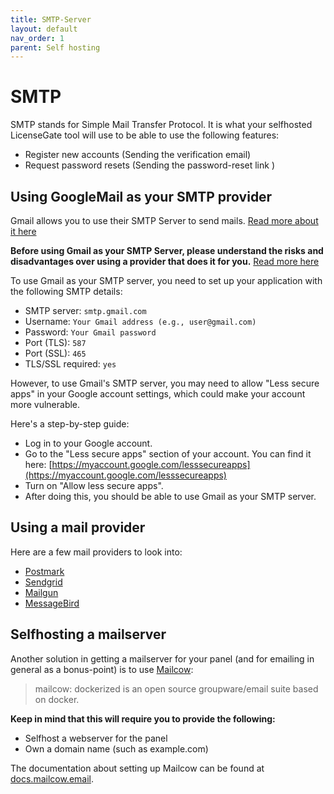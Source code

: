 ```yaml
---
title: SMTP-Server
layout: default
nav_order: 1
parent: Self hosting
---
```


# SMTP
SMTP stands for Simple Mail Transfer Protocol. It is what your selfhosted LicenseGate tool will use to be able to use the following features:
- Register new accounts (Sending the verification email)
- Request password resets (Sending the password-reset link  )

## Using GoogleMail as your SMTP provider
Gmail allows you to use their SMTP Server to send mails. [Read more about it here](https://support.google.com/a/answer/176600?hl=en#:~:text=465%2C%20or%20587.-,Option%202%3A%20Send%20email%20with%20the%20Gmail%20SMTP%20server,-If%20you%20connect)

**Before using Gmail as your SMTP Server, please understand the risks and disadvantages over using a provider that does it for you.** [Read more here](https://support.google.com/accounts/answer/6010255?hl=en&sjid=1195126002269736074-EU)

To use Gmail as your SMTP server, you need to set up your application with the following SMTP details:

- SMTP server: `smtp.gmail.com`
- Username: `Your Gmail address (e.g., user@gmail.com)`
- Password: `Your Gmail password`
- Port (TLS): `587`
- Port (SSL): `465`
- TLS/SSL required: `yes`

However, to use Gmail's SMTP server, you may need to allow "Less secure apps" in your Google account settings, which could make your account more vulnerable.

Here's a step-by-step guide:

- Log in to your Google account.
- Go to the "Less secure apps" section of your account. You can find it here: [https://myaccount.google.com/lesssecureapps](https://myaccount.google.com/lesssecureapps)
- Turn on "Allow less secure apps".
- After doing this, you should be able to use Gmail as your SMTP server.

## Using a mail provider
Here are a few mail providers to look into:
- [Postmark](https://postmarkapp.com/)
- [Sendgrid](https://sendgrid.com)
- [Mailgun](https://mailgun.com)
- [MessageBird](https://bird.com)

## Selfhosting a mailserver
Another solution in getting a mailserver for your panel (and for emailing in general as a bonus-point) is to use [Mailcow](https://mailcow.email/):

> mailcow: dockerized is an open source groupware/email suite based on docker.

**Keep in mind that this will require you to provide the following:**
- Selfhost a webserver for the panel
- Own a domain name (such as example.com)

The documentation about setting up Mailcow can be found at [docs.mailcow.email](https://docs.mailcow.email/).